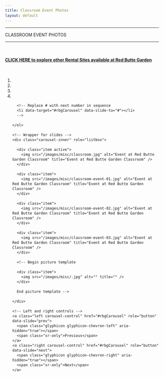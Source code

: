 ```yaml
---
title: Classroom Event Photos
layout: default
---
```


<div class="eventdivide">
	<hr>
		<div class="grid-header">CLASSROOM EVENT PHOTOS</div>		
	<hr>
</div>

<br />
<h4 class="text-center"><a href="/rental-sites">CLICK HERE to explore other Rental Sites available at Red Butte Garden</a></h4>

<div class="container">
  <br>
  <div id="rbgCarousel" class="carousel slide" data-ride="carousel">
    <!-- Indicators -->
    <ol class="carousel-indicators">
      <li data-target="#rbgCarousel" data-slide-to="0" class="active"></li>
      <li data-target="#rbgCarousel" data-slide-to="1"></li>
      <li data-target="#rbgCarousel" data-slide-to="2"></li>
      <li data-target="#rbgCarousel" data-slide-to="3"></li>
      
      <!-- Replace # with next number in sequence
	  <li data-target="#rbgCarousel" data-slide-to="#"></li>    
      -->
      
    </ol>

    <!-- Wrapper for slides -->
    <div class="carousel-inner" role="listbox">

      <div class="item active">
        <img src="/images/misc/classroom.jpg" alt="Event at Red Butte Garden Classroom" title="Event at Red Butte Garden Classroom" />
      </div>  
      
      <div class="item">
        <img src="/images/misc/classroom-event-01.jpg" alt="Event at Red Butte Garden Classroom" title="Event at Red Butte Garden Classroom" />
      </div>
      
      <div class="item">
        <img src="/images/misc/classroom-event-02.jpg" alt="Event at Red Butte Garden Classroom" title="Event at Red Butte Garden Classroom" />
      </div>
      
      <div class="item">
        <img src="/images/misc/classroom-event-03.jpg" alt="Event at Red Butte Garden Classroom" title="Event at Red Butte Garden Classroom" />
      </div>

	  <!-- Begin picture template 
	  
      <div class="item">
        <img src="/images/misc/.jpg" alt="" title="" />
      </div>
      
      End picture template -->
      
    </div>

    <!-- Left and right controls -->
    <a class="left carousel-control" href="#rbgCarousel" role="button" data-slide="prev">
      <span class="glyphicon glyphicon-chevron-left" aria-hidden="true"></span>
      <span class="sr-only">Previous</span>
    </a>
    <a class="right carousel-control" href="#rbgCarousel" role="button" data-slide="next">
      <span class="glyphicon glyphicon-chevron-right" aria-hidden="true"></span>
      <span class="sr-only">Next</span>
    </a>
  </div>
</div>
